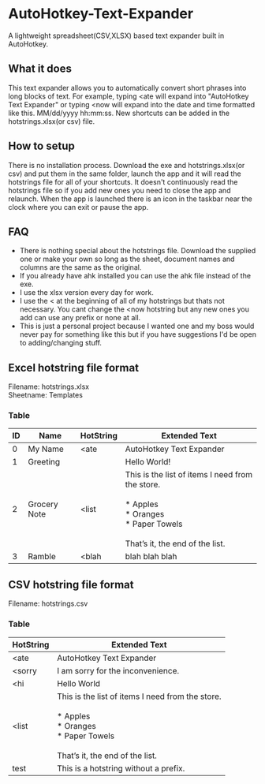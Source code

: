 # AutoHotkey-Text-Expander
A lightweight spreadsheet(CSV,XLSX) based text expander built in AutoHotkey.

## What it does
This text expander allows you to automatically convert short phrases into long blocks of text. For example, typing <ate will expand into "AutoHotkey Text Expander" or typing <now will expand into the date and time formatted like this. MM/dd/yyyy hh:mm:ss. New shortcuts can be added in the hotstrings.xlsx(or csv) file.

## How to setup
There is no installation process. Download the exe and hotstrings.xlsx(or csv) and put them in the same folder, launch the app and it will read the hotstrings file for all of your shortcuts. It doesn't continuously read the hotstrings file so if you add new ones you need to close the app and relaunch. When the app is launched there is an icon in the taskbar near the clock where you can exit or pause the app.

## FAQ
* There is nothing special about the hotstrings file. Download the supplied one or make your own so long as the sheet, document names and columns are the same as the original.
* If you already have ahk installed you can use the ahk file instead of the exe. 
* I use the xlsx version every day for work.
* I use the < at the beginning of all of my hotstrings but thats not necessary. You cant change the <now hotstring but any new ones you add can use any prefix or none at all.
* This is just a personal project because I wanted one and my boss would never pay for something like this but if you have suggestions I'd be open to adding/changing stuff. 

## Excel hotstring file format
  
Filename: hotstrings.xlsx  
Sheetname: Templates  
  
### Table
| ID | Name         | HotString | Extended Text                                                                                                                         |
| -- | ------------ | --------- | ------------------------------------------------------------------------------------------------------------------------------------- |
| 0  | My Name      | <ate      | AutoHotkey Text Expander                                                                                                              |
| 1  | Greeting     |           | Hello World!                                                                                                                          |
| 2  | Grocery Note | <list     | This is the list of items I need from the store.<br><br>    \* Apples<br>    \* Oranges<br>    \* Paper Towels<br><br>That’s it, the end of the list. |
| 3  | Ramble       | <blah     | blah blah blah |
  
  
   
  
## CSV hotstring file format
  
Filename: hotstrings.csv
  
### Table
| HotString | Extended Text |
| --------- | ------------- |
| <ate      | AutoHotkey Text Expander |
| <sorry    | I am sorry for the inconvenience. |
| <hi       | Hello World |
| <list     | This is the list of items I need from the store.<br><br> \* Apples<br> \* Oranges<br> \* Paper Towels<br><br> That’s it, the end of the list. |
| test      | This is a hotstring without a prefix. |
